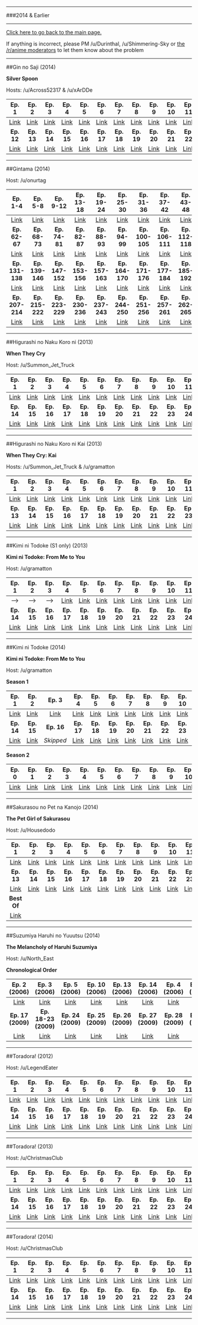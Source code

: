 -----

###2014 & Earlier

-----

[Click here to go back to the main page.](https://www.reddit.com/r/anime/wiki/rewatches/rewatch_archive)

If anything is incorrect, please PM /u/Durinthal, /u/Shimmering-Sky or [the /r/anime moderators](https://reddit.com/message/compose?to=/r/anime&subject=Rewatch%20Archive) to let them know about the problem

-----


##Gin no Saji (2014)

**Silver Spoon**

Hosts: /u/Across52317 & /u/xArDDe

Ep. 1 | Ep. 2 | Ep. 3 | Ep. 4 | Ep. 5 | Ep. 6 | Ep. 7 | Ep. 8 | Ep. 9 | Ep. 10 | Ep. 11 
:--:|:--:|:--:|:--:|:--:|:--:|:--:|:--:|:--:|:--:|:--:
[Link](/2quo5c)|[Link](/2qxvar)|[Link](/2r1a4r)|[Link](/2r4bm3)|[Link](/2r8fd2)|[Link](/2rbxji)|[Link](/2rf0wi)|[Link](/2riwa4)|[Link](/2rn83d)|[Link](/2rr8a1)|[Link](/2rve3b)
**Ep. 12**|**Ep. 13**|**Ep. 14**|**Ep. 15**|**Ep. 16**|**Ep. 17**|**Ep. 18**|**Ep. 19**|**Ep. 20**|**Ep. 21**|**Ep. 22**
[Link](/2rz2d1)|[Link](/2s2jvo)|[Link](/2s6xt4)|[Link](/2saor5)|[Link](/2sf6f5)|[Link](/2sj2qs)|[Link](/2sndy9)|[Link](/2sqxfb)|[Link](/2suh7d)|[Link](/2sy514)|[Link](/2t2c8e)  

---  

##Gintama (2014)

Host: /u/onurtag

Ep. 1-4 | Ep. 5-8 | Ep. 9-12 | Ep. 13-18 | Ep. 19-24 | Ep. 25-30 | Ep. 31-36 | Ep. 37-42 | Ep. 43-48 | Ep. 49-55 | Ep. 56-61
:--:|:--:|:--:|:--:|:--:|:--:|:--:|:--:|:--:|:--:|:--:
[Link](/27jst8)|[Link](/284snb)|[Link](/28q32c)|[Link](/29boih)|[Link](/29wdoq)|[Link](/2ailo9)|[Link](/2b5r0a)|[Link](/2bs66f)|[Link](/2cfd8h)|[Link](/2d2lw3)|[Link](/2dq3qf)
**Ep. 62-67**|**Ep. 68-73**|**Ep. 74-81**|**Ep. 82-87**|**Ep. 88-93**|**Ep. 94-99**|**Ep. 100-105**|**Ep. 106-111**|**Ep. 112-118**|**Ep. 119-124**|**Ep. 125-130**
[Link](/2ed9tj)|[Link](/2f0b5i)|[Link](/2fn375)|[Link](/2gaig5)|[Link](/2gydok)|[Link](/2hmb45)|[Link](/2i9r22)|[Link](/2iy5fl)|[Link](/2jlzkq)|[Link](/2kaewd)|[Link](/2kzg3k)
**Ep. 131-138**|**Ep. 139-146**|**Ep. 147-152**|**Ep. 153-156**|**Ep. 157-163**|**Ep. 164-170**|**Ep. 171-176**|**Ep. 177-184**|**Ep. 185-192**|**Ep. 193-199**|**Ep. 200-206**
[Link](/2loe08)|[Link](/2mdr09)|[Link](/2n2zoj)|[Link](/2nrdkd)|[Link](/2ognb0)|[Link](/2p6brt)|[Link](/2pvzxb)|[Link](/2qj935)|[Link](/2r7g2t)|[Link](/2ryt65)|[Link](/2sqiv1)
**Ep. 207-214**|**Ep. 215-222**|**Ep. 223-229**|**Ep. 230-236**|**Ep. 237-243**|**Ep. 244-250**|**Ep. 251-256**|**Ep. 257-261**|**Ep. 262-265**|**Movie 1**|**Movie 2**
[Link](/2til0y)|[Link](/2ub1y4)|[Link](/2v3dxz)|[Link](/2vvkaa)|[Link](/2wnr87)|[Link](/2xgq76)|[Link](/2y8sdf)|[Link](/2z0uyz)|[Link](/2zt64y)|[Link](/30lq8j)|[Link](/31f42u)  

---  

##Higurashi no Naku Koro ni (2013)

**When They Cry**

Host: /u/Summon_Jet_Truck

Ep. 1 | Ep. 2 | Ep. 3 | Ep. 4 | Ep. 5 | Ep. 6 | Ep. 7 | Ep. 8 | Ep. 9 | Ep. 10 | Ep. 11 | Ep. 12 | Ep. 13
:--:|:--:|:--:|:--:|:--:|:--:|:--:|:--:|:--:|:--:|:--:|:--:|:--:
[Link](/1fhv5e)|[Link](/1fjmbc)|[Link](/1fm7ij)|[Link](/1fompv)|[Link](/1fpt2y)|[Link](/1ftrf2)|[Link](/1fw59m)|[Link](/1fxk7p)|[Link](/1fzu3e)|[Link](/1g1i3s)|[Link](/1g4614)|[Link](/1g8adg)|[Link](/1g9j42)
**Ep. 14**|**Ep. 15**|**Ep. 16**|**Ep. 17**|**Ep. 18**|**Ep. 19**|**Ep. 20**|**Ep. 21**|**Ep. 22**|**Ep. 23**|**Ep. 24**|**Ep. 25**|**Ep. 26**
[Link](/1gc1kt)|[Link](/1gefrd)|[Link](/1gga3e)|[Link](/1gigdr)|[Link](/1gkxp4)|[Link](/1gngx5)|[Link](/1gq23o)|[Link](/1gshj6)|[Link](/1gv2hh)|[Link](/1gxk0i)|[Link](/1gyssr)|[Link](/1h178b)|[Link](/1h3q08)  

---  

##Higurashi no Naku Koro ni Kai (2013)

**When They Cry: Kai**

Hosts: /u/Summon_Jet_Truck & /u/gramatton

Ep. 1 | Ep. 2 | Ep. 3 | Ep. 4 | Ep. 5 | Ep. 6 | Ep. 7 | Ep. 8 | Ep. 9 | Ep. 10 | Ep. 11 | Ep. 12 
:--:|:--:|:--:|:--:|:--:|:--:|:--:|:--:|:--:|:--:|:--:|:--:
[Link](/1h6a8f)|[Link](/1hbhqb)|[Link](/1hdadg)|[Link](/1hf7bc)|[Link](/1hhqmn)|[Link](/1hk9xy)|[Link](/1hn764)|[Link](/1hosl9)|[Link](/1hr5my)|[Link](/1hsnmi)|[Link](/1hvzw8)|[Link](/1hzh2f)|
**Ep. 13**|**Ep. 14**|**Ep. 15**|**Ep. 16**|**Ep. 17**|**Ep. 18**|**Ep. 19**|**Ep. 20**|**Ep. 21**|**Ep. 22**|**Ep. 23**|**Ep. 24**
[Link](/1i1p8a)|[Link](/1i333y)|[Link](/1i5tk5)|[Link](/1i83sb)|[Link](/1iah6m)|[Link](/1icfqk)|[Link](/1if5bk)|[Link](/1ihqce)|[Link](/1ikc4v)|[Link](/1imzot)|[Link](/1ip6or)|[Link](/1irgmw)  

---  

##Kimi ni Todoke (S1 only) (2013)

**Kimi ni Todoke: From Me to You**

Host: /u/gramatton

Ep. 1 | Ep. 2 | Ep. 3 | Ep. 4 | Ep. 5 | Ep. 6 | Ep. 7 | Ep. 8 | Ep. 9 | Ep. 10 | Ep. 11 | Ep. 12 | Ep. 13
:--:|:--:|:--:|:--:|:--:|:--:|:--:|:--:|:--:|:--:|:--:|:--:|:--:
-->|-->|-->|[Link](/1sbw1b)|[Link](/1semad)|[Link](/1sh22r)|[Link](/1sk7x8)|[Link](/1snliq)|[Link](/1sqg56)|[Link](/1stblx)|[Link](/1svrfr)|[Link](/1sycof)|[Link](/1t19oi)
**Ep. 14**|**Ep. 15**|**Ep. 16**|**Ep. 17**|**Ep. 18**|**Ep. 19**|**Ep. 20**|**Ep. 21**|**Ep. 22**|**Ep. 23**|**Ep. 24**|**Ep. 25**
[Link](/1t4524)|[Link](/1t7173)|[Link](/1t9lb1)|[Link](/1tcnxg)|[Link](/1teyfk)|[Link](/1th0qh)|[Link](/1tk3yt)|[Link](/1tmk04)|[Link](/1tpay9)|[Link](/1troxg)|[Link](/1ttzu3)|[Link](/1twbv6)  

---  

##Kimi ni Todoke (2014)

**Kimi ni Todoke: From Me to You**

Host: /u/gramatton  

**Season 1**  

Ep. 1 | Ep. 2 | Ep. 3 | Ep. 4 | Ep. 5 | Ep. 6 | Ep. 7 | Ep. 8 | Ep. 9 | Ep. 10 | Ep. 11 | Ep. 12 | Ep. 13
:--:|:--:|:--:|:--:|:--:|:--:|:--:|:--:|:--:|:--:|:--:|:--:|:--:
[Link](/2oe0y1)|[Link](/2ogye1)|[Link](/2oksrj)|[Link](/2onrfe)|[Link](/2osssi)|[Link](/2owhia)|[Link](/2p03q2)|[Link](/2p3r91)|[Link](/2p7bs7)|[Link](/2paeha)|[Link](/2pe7n9)|[Link](/2pi5dj)|[Link](/2pm9yr)
**Ep. 14**|**Ep. 15**|**Ep. 16**|**Ep. 17**|**Ep. 18**|**Ep. 19**|**Ep. 20**|**Ep. 21**|**Ep. 22**|**Ep. 23**|**Ep. 24**|**Ep. 25**
[Link](/2ppzgi)|[Link](/2pt7cc)|*Skipped*|[Link](/2px6ev)|[Link](/2q0dez)|[Link](/2q3n1p)|[Link](/2q73g6)|[Link](/2qba29)|[Link](/2qdu3x)|[Link](/2qh0ea)|[Link](/2qk353)|[Link](/2qnerd)  

**Season 2**  

Ep. 0|Ep. 1 | Ep. 2 | Ep. 3 | Ep. 4 | Ep. 5 | Ep. 6 | Ep. 7 | Ep. 8 | Ep. 9 | Ep. 10 | Ep. 11 | Ep. 12 |
:--:|:--:|:--:|:--:|:--:|:--:|:--:|:--:|:--:|:--:|:--:|:--:|:--:
[Link](/2qqh1r)|[Link](/2qunu4)|[Link](/2qz7zz)|[Link](/2r1f1y)|[Link](/2r56py)|[Link](/2r8p2q)|[Link](/2rc4z4)|[Link](/2rfncg)|[Link](/2rjnes)|[Link](/2roqov)|[Link](/2rscmz)|[Link](/2rw2no)|[Link](/2s06ak)  

---  

##Sakurasou no Pet na Kanojo (2014)

**The Pet Girl of Sakurasou**

Host: /u/Housedodo

Ep. 1 | Ep. 2 | Ep. 3 | Ep. 4 | Ep. 5 | Ep. 6 | Ep. 7 | Ep. 8 | Ep. 9 | Ep. 10 | Ep. 11 | Ep. 12 
:--:|:--:|:--:|:--:|:--:|:--:|:--:|:--:|:--:|:--:|:--:|:--:
[Link](/2qls52)|[Link](/2qp1l4)|[Link](/2qt2lb)|[Link](/2qwt7z)|[Link](/2r0d84)|[Link](/2r3bam)|[Link](/2r71xw)|[Link](/2rajya)|[Link](/2re3wh)|[Link](/2ri6a3)|[Link](/2rmgsq)|[Link](/2rqlvt)
**Ep. 13**|**Ep. 14**|**Ep. 15**|**Ep. 16**|**Ep. 17**|**Ep. 18**|**Ep. 19**|**Ep. 20**|**Ep. 21**|**Ep. 22**|**Ep. 23**|**Ep. 24**
[Link](/2ruqvj)|[Link](/2ryivk)|[Link](/2s20ol)|[Link](/2s5192)|[Link](/2s9wr0)|[Link](/2seahh)|[Link](/2siek4)|[Link](/2smhru)|[Link](/2spwov)|[Link](/2stkxv)|[Link](/2swsaw)|[Link](/2t0wqq)
|**Best Of**
|[Link](/2t59p3)  

---  

##Suzumiya Haruhi no Yuuutsu (2014)

**The Melancholy of Haruhi Suzumiya**

Host: /u/North_East  

**Chronological Order**

Ep. 2 (2006)|Ep. 3 (2006)|Ep. 5 (2006)|Ep. 10 (2006)|Ep. 13 (2006)|Ep. 14 (2006)|Ep. 4 (2006)|Ep. 15 (2009)|Ep. 7 (2006)|Ep. 6 (2006)|Ep. 8 (2006)|Ep. 16 (2009)
:--:|:--:|:--:|:--:|:--:|:--:|:--:|:--:|:--:|:--:|:--:|:--:
[Link](/2nhugo)|[Link](/2nleum)|[Link](/2noma1)|[Link](/2ns07z)|[Link](/2nv0i2)|[Link](/2nz52o)|[Link](/2o34zk)|[Link](/2o6r8r)|[Link](/2ob5a8)|[Link](/2oe89v)|[Link](/2ohet1)|[Link](/2okfet)|
**Ep. 17 (2009)**|**Ep. 18-23 (2009)**|**Ep. 24 (2009)**|**Ep. 25 (2009)**|**Ep. 26 (2009)**|**Ep. 27  (2009)**|**Ep. 28 (2009)**|**Ep. 01 (2006)**|**Ep. 12 (2006)**|**Ep. 11 (2006)**|**Ep. 9 (2006)**|**Disappearance**
[Link](/2ooio5)|[Link](/2os53w)|[Link](/2ovkvn)|[Link](/2ozx1t)|[Link](/2p3jli)|[Link](/2p6wni)|[Link](/2p9vec)|[Link](/2pdv7o)|[Link](/2phrjx)|[Link](/2pl8h4)|[Link](/2pp8nt)|[Link](/2pt9b5)  

---  

##Toradora! (2012)

Host: /u/LegendEater

Ep. 1|Ep. 2|Ep. 3|Ep. 4|Ep. 5|Ep. 6|Ep. 7|Ep. 8|Ep. 9|Ep. 10|Ep. 11|Ep. 12|Ep. 13
:--:|:--:|:--:|:--:|:--:|:--:|:--:|:--:|:--:|:--:|:--:|:--:|:--:
[Link](/14e1zn)|[Link](/14gbue)|[Link](/14i705)|[Link](/14k54g)|[Link](/14luwy)|[Link](/14o2q9)|[Link](/14qjjp)|[Link](/14slm9)|[Link](/14uk2e)|[Link](/14wgvk)|[Link](/14y2jr)|[Link](/14zyci)|[Link](/15227b)
**Ep. 14**|**Ep. 15**|**Ep. 16**|**Ep. 17**|**Ep. 18**|**Ep. 19**|**Ep. 20**|**Ep. 21**|**Ep. 22**|**Ep. 23**|**Ep. 24**|**Ep. 25**|**OVA**|
[Link](/1545c0)|[Link](/156a5s)|[Link](/158gq6)|[Link](/15ae27)|[Link](/15bt2u)|[Link](/15dp7f)|[Link](/15gave)|[Link](/15gyzj)|[Link](/15itxt)|[Link](/15kwuu)|[Link](/15mjfq)|[Link](/15og58)|[Link](/15qc5i)  

---  

##Toradora! (2013)

Host: /u/ChristmasClub

Ep. 1 | Ep. 2 | Ep. 3 | Ep. 4 | Ep. 5 | Ep. 6 | Ep. 7 | Ep. 8 | Ep. 9 | Ep. 10 | Ep. 11 | Ep. 12 | Ep. 13
:--:|:--:|:--:|:--:|:--:|:--:|:--:|:--:|:--:|:--:|:--:|:--:|:--:
[Link](/1s9hum)|[Link](/1sc20k)|[Link](/1seine)|[Link](/1shgwy)|[Link](/1skhma)|[Link](/1snl44)|[Link](/1sqlhy)|[Link](/1stchp)|[Link](/1svxuv)|[Link](/1sy88e)|[Link](/1t11m8)|[Link](/1t3yoi)|[Link](/1t6zel)
**Ep. 14**|**Ep. 15**|**Ep. 16**|**Ep. 17**|**Ep. 18**|**Ep. 19**|**Ep. 20**|**Ep. 21**|**Ep. 22**|**Ep. 23**|**Ep. 24**|**Ep. 25**|**OVA**
[Link](/1t9lin)|[Link](/1tcgpg)|[Link](/1tevoh)|[Link](/1th7so)|[Link](/1tjyo7)|[Link](/1tmlc7)|[Link](/1torrl)|[Link](/1tr8mw)|[Link](/1ttq5i)|[Link](/1tw975)|[Link](/1tyg65)|[Link](/1u1au9)|[Link](/1u3ubs)  

---  

##Toradora! (2014)

Host: /u/ChristmasClub 

Ep. 1 | Ep. 2 | Ep. 3 | Ep. 4 | Ep. 5 | Ep. 6 | Ep. 7 | Ep. 8 | Ep. 9 | Ep. 10 | Ep. 11 | Ep. 12 | Ep. 13
:--:|:--:|:--:|:--:|:--:|:--:|:--:|:--:|:--:|:--:|:--:|:--:|:--:
[Link](/2oh24v)|[Link](/2oklcp)|[Link](/2oodkw)|[Link](/2os4bo)|[Link](/2ow9rb)|[Link](/2p02y3)|[Link](/2p3w6e)|[Link](/2p70u5)|[Link](/2paewm)|[Link](/2pdzjq)|[Link](/2pi4mf)|[Link](/2plxl7)|[Link](/2ppsev)
**Ep. 14**|**Ep. 15**|**Ep. 16**|**Ep. 17**|**Ep. 18**|**Ep. 19**|**Ep. 20**|**Ep. 21**|**Ep. 22**|**Ep. 23**|**Ep. 24**|**Ep. 25**|**OVA**
[Link](/2ptdvb)|[Link](/2pwqz9)|[Link](/2pzxnw)|[Link](/2q3lop)|[Link](/2q7hqs)|[Link](/2qb2cv)|[Link](/2qdqvi)|[Link](/2qgzxz)|[Link](/2qjz20)|[Link](/2qn6oi)|[Link](/2qqtqw)|[Link](/2quf30)|[Link](/2qy1vx)  

---